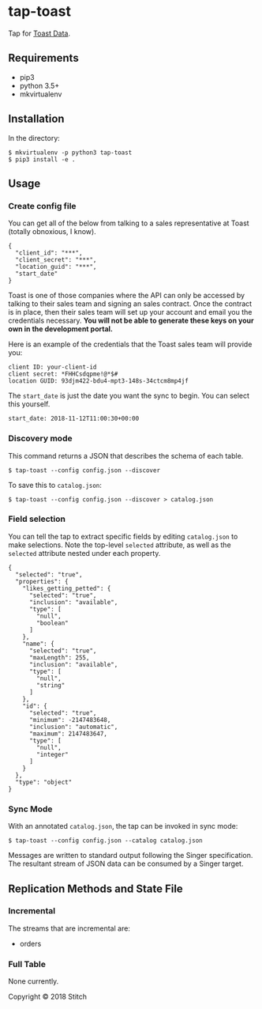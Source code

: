 
# tap-toast

Tap for [Toast Data](https://pos.toasttab.com/).

## Requirements

- pip3
- python 3.5+
- mkvirtualenv

## Installation

In the directory:

```
$ mkvirtualenv -p python3 tap-toast
$ pip3 install -e .
```

## Usage

### Create config file

You can get all of the below from talking to a sales representative at Toast (totally obnoxious, I know).

```
{
  "client_id": "***",
  "client_secret": "***",
  "location_guid": "***",
  "start_date"
}
```

Toast is one of those companies where the API can only be accessed by talking to their sales team and signing an sales contract. Once the contract is in place, then their sales team will set up your account and email you the credentials necessary. **You will not be able to generate these keys on your own in the development portal.**

Here is an example of the credentials that the Toast sales team will provide you:

```
client ID: your-client-id
client secret: *FHHCsdqpme!@*$#
location GUID: 93djm422-bdu4-mpt3-148s-34ctcm8mp4jf
```

The `start_date` is just the date you want the sync to begin. You can select this yourself.

```
start_date: 2018-11-12T11:00:30+00:00
```

### Discovery mode

This command returns a JSON that describes the schema of each table.

```
$ tap-toast --config config.json --discover
```

To save this to `catalog.json`:

```
$ tap-toast --config config.json --discover > catalog.json
```

### Field selection

You can tell the tap to extract specific fields by editing `catalog.json` to make selections. Note the top-level `selected` attribute, as well as the `selected` attribute nested under each property.

```
{
  "selected": "true",
  "properties": {
    "likes_getting_petted": {
      "selected": "true",
      "inclusion": "available",
      "type": [
        "null",
        "boolean"
      ]
    },
    "name": {
      "selected": "true",
      "maxLength": 255,
      "inclusion": "available",
      "type": [
        "null",
        "string"
      ]
    },
    "id": {
      "selected": "true",
      "minimum": -2147483648,
      "inclusion": "automatic",
      "maximum": 2147483647,
      "type": [
        "null",
        "integer"
      ]
    }
  },
  "type": "object"
}
```

### Sync Mode

With an annotated `catalog.json`, the tap can be invoked in sync mode:

```
$ tap-toast --config config.json --catalog catalog.json
```

Messages are written to standard output following the Singer specification. The resultant stream of JSON data can be consumed by a Singer target.


## Replication Methods and State File

### Incremental

The streams that are incremental are:

- orders

### Full Table

None currently.

Copyright &copy; 2018 Stitch
